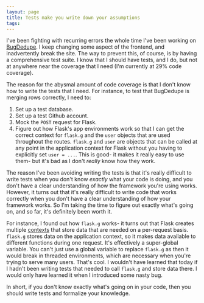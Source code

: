 ```yaml
---
layout: page
title: Tests make you write down your assumptions
tags:
---
```


I've been fighting with recurring errors the whole time I've been working on
[BugDedupe](http://www.bugdedupe.com). I keep changing some aspect of the
frontend, and inadvertently break the site. The way to prevent this, of course,
is by having a comprehensive test suite. I know that I should have tests, and I do, but not
at anywhere near the coverage that I need (I'm currently at 29% code
coverage).

The reason for the abysmal amount of code coverage is that I don't know how to
write the tests that I need. For instance, to test that BugDedupe is merging
rows correctly, I need to:

1. Set up a test database.
2. Set up a test Github account.
3. Mock the `POST` request for Flask.
4. Figure out how Flask's app environments work so that I can get the correct
   context for `flask.g` and the `user` objects that are used throughout the routes.
   `flask.g` and `user` are objects that can be called at any point in the application
   context for Flask without you having to explicitly set `user = ...`. This is
   good- it makes it really easy to use them- but it's bad as I don't *really*
   know how they work.

The reason I've been avoiding writing the tests is that it's really difficult
to write tests when you don't know *exactly* what your code is doing, and you
don't have a clear understanding of how the framework you're using works.
However, it turns out that it's really difficult to write code that works
correctly when you don't have a clear understanding of how your framework works.
So I'm taking the time to figure out exactly what's going on, and so far, it's
definitely been worth it.

For instance, I found out how `flask.g` works- it turns out that Flask creates
multiple [contexts](http://flask.pocoo.org/docs/0.12/appcontext/) that store
data that are needed on a per-request basis. `flask.g` stores data on the
application context, so it makes data available to different functions
during one request. It's effectively a super-global variable. You can't just use
a global variable to replace `flask.g` as then it would break in threaded
environments, which are necessary when you're trying to serve many users. That's
cool. I wouldn't have learned that today if I hadn't been writing tests
that needed to call `flask.g` and store data there. I would only have learned it
when I introduced some nasty bug.

In short, if you don't know exactly what's going on in your code, then you
should write tests and formalize your knowledge.
